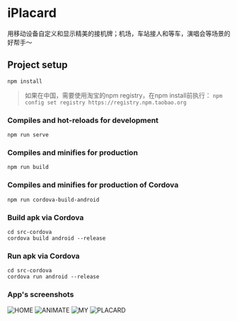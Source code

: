 # iPlacard
用移动设备自定义和显示精美的接机牌；机场，车站接人和等车，演唱会等场景的好帮手～

## Project setup
```
npm install
```
>如果在中国，需要使用淘宝的npm registry，在npm install前执行：
`npm config set registry https://registry.npm.taobao.org`

### Compiles and hot-reloads for development
```
npm run serve
```

### Compiles and minifies for production
```
npm run build
```

### Compiles and minifies for production of Cordova
```
npm run cordova-build-android
```

### Build apk via Cordova
```
cd src-cordova
cordova build android --release
```

### Run apk via Cordova
```
cd src-cordova
cordova run android --release
```

### App's screenshots
![HOME](screenshots/Home.png)
![ANIMATE](screenshots/Animate.png)
![MY](screenshots/My.png)
![PLACARD](screenshots/Placard.png)
